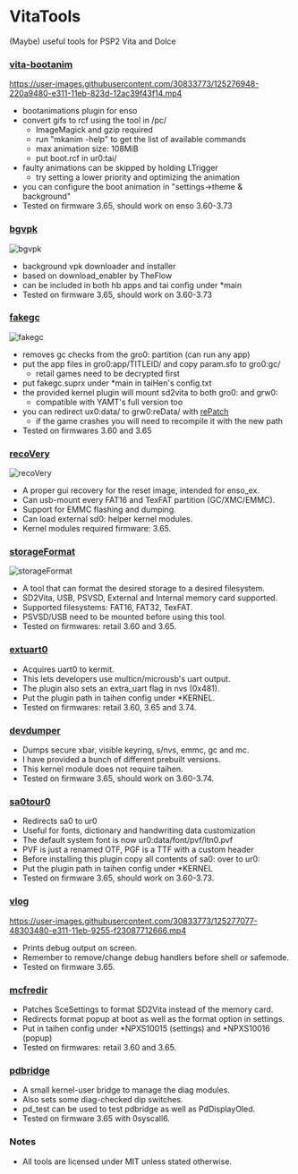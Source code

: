 # VitaTools
(Maybe) useful tools for PSP2 Vita and Dolce

### [vita-bootanim](https://github.com/SKGleba/VitaTools/tree/main/vita-bootanim)
https://user-images.githubusercontent.com/30833773/125276948-220a9480-e311-11eb-823d-12ac39f43f14.mp4

- bootanimations plugin for enso
- convert gifs to rcf using the tool in /pc/
  - ImageMagick and gzip required
  - run "mkanim -help" to get the list of available commands
  - max animation size: 108MiB
  - put boot.rcf in ur0:tai/
- faulty animations can be skipped by holding LTrigger
  - try setting a lower priority and optimizing the animation
- you can configure the boot animation in "settings->theme & background"
- Tested on firmware 3.65, should work on enso 3.60-3.73

### [bgvpk](https://github.com/SKGleba/VitaTools/tree/main/bgvpk)
![bgvpk](https://user-images.githubusercontent.com/30833773/125277019-377fbe80-e311-11eb-9835-8a8a427213cd.png)

- background vpk downloader and installer
- based on download_enabler by TheFlow
- can be included in both hb apps and tai config under *main
- Tested on firmware 3.65, should work on 3.60-3.73

### [fakegc](https://github.com/SKGleba/VitaTools/tree/main/fakegc)
![fakegc](https://user-images.githubusercontent.com/30833773/125277042-3ea6cc80-e311-11eb-83e7-6172d7b95c46.jpg)

- removes gc checks from the gro0: partition (can run any app)
- put the app files in gro0:app/TITLEID/ and copy param.sfo to gro0:gc/
  - retail games need to be decrypted first
- put fakegc.suprx under *main in taiHen's config.txt
- the provided kernel plugin will mount sd2vita to both gro0: and grw0:
  - compatible with YAMT's full version too
- you can redirect ux0:data/ to grw0:reData/ with [rePatch](https://github.com/SonicMastr/rePatch-reLoaded)
  - if the game crashes you will need to recompile it with the new path
- Tested on firmwares 3.60 and 3.65

### [recoVery](https://github.com/SKGleba/VitaTools/tree/main/recoVery)
![recoVery](https://user-images.githubusercontent.com/30833773/125277057-436b8080-e311-11eb-99b4-83c6bc066acb.jpg)

- A proper gui recovery for the reset image, intended for enso_ex.
- Can usb-mount every FAT16 and TexFAT partition (GC/XMC/EMMC).
- Support for EMMC flashing and dumping.
- Can load external sd0: helper kernel modules.
- Kernel modules required firmware: 3.65.

### [storageFormat](https://github.com/SKGleba/VitaTools/tree/main/storageFormat)
![storageFormat](https://user-images.githubusercontent.com/30833773/125276383-719c9080-e310-11eb-9ebb-e5cd7a39a08b.png)

- A tool that can format the desired storage to a desired filesystem.
- SD2Vita, USB, PSVSD, External and Internal memory card supported.
- Supported filesystems: FAT16, FAT32, TexFAT.
- PSVSD/USB need to be mounted before using this tool.
- Tested on firmwares: retail 3.60 and 3.65.

### [extuart0](https://github.com/SKGleba/VitaTools/tree/main/extuart0)
- Acquires uart0 to kermit.
- This lets developers use multicn/microusb's uart output.
- The plugin also sets an extra_uart flag in nvs (0x481).
- Put the plugin path in taihen config under *KERNEL.
- Tested on firmwares: retail 3.60, 3.65 and 3.74.

### [devdumper](https://github.com/SKGleba/VitaTools/tree/main/devdumper)
- Dumps secure xbar, visible keyring, s/nvs, emmc, gc and mc.
- I have provided a bunch of different prebuilt versions.
- This kernel module does not require taihen.
- Tested on firmware 3.65, should work on 3.60-3.74.

### [sa0tour0](https://github.com/SKGleba/VitaTools/tree/main/sa0tour0)
- Redirects sa0 to ur0
- Useful for fonts, dictionary and handwriting data customization
- The default system font is now ur0:data/font/pvf/ltn0.pvf
- PVF is just a renamed OTF, PGF is a TTF with a custom header
- Before installing this plugin copy all contents of sa0: over to ur0:
- Put the plugin path in taihen config under *KERNEL
- Tested on firmware 3.65, should work on 3.60-3.73.

### [vlog](https://github.com/SKGleba/VitaTools/tree/main/vlog)
https://user-images.githubusercontent.com/30833773/125277077-48303480-e311-11eb-9255-f23087712666.mp4

- Prints debug output on screen.
- Remember to remove/change debug handlers before shell or safemode.
- Tested on firmware 3.65.

### [mcfredir](https://github.com/SKGleba/VitaTools/tree/main/mcfredir)
- Patches SceSettings to format SD2Vita instead of the memory card.
- Redirects format popup at boot as well as the format option in settings.
- Put in taihen config under *NPXS10015 (settings) and *NPXS10016 (popup)
- Tested on firmwares: retail 3.60 and 3.65.

### [pdbridge](https://github.com/SKGleba/VitaTools/tree/main/pdbridge)
- A small kernel-user bridge to manage the diag modules.
- Also sets some diag-checked dip switches.
- pd_test can be used to test pdbridge as well as PdDisplayOled.
- Tested on firmware 3.65 with 0syscall6.

### Notes
- All tools are licensed under MIT unless stated otherwise.
